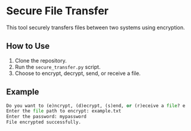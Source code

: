 # Secure File Transfer

This tool securely transfers files between two systems using encryption.

## How to Use

1. Clone the repository.
2. Run the `secure_transfer.py` script.
3. Choose to encrypt, decrypt, send, or receive a file.

## Example

```python
Do you want to (e)ncrypt, (d)ecrypt, (s)end, or (r)eceive a file? e
Enter the file path to encrypt: example.txt
Enter the password: mypassword
File encrypted successfully.
